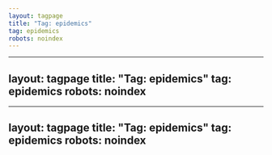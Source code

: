 ```yaml
---
layout: tagpage
title: "Tag: epidemics"
tag: epidemics
robots: noindex
---
```

---
layout: tagpage
title: "Tag: epidemics"
tag: epidemics
robots: noindex
---
---
layout: tagpage
title: "Tag: epidemics"
tag: epidemics
robots: noindex
---
